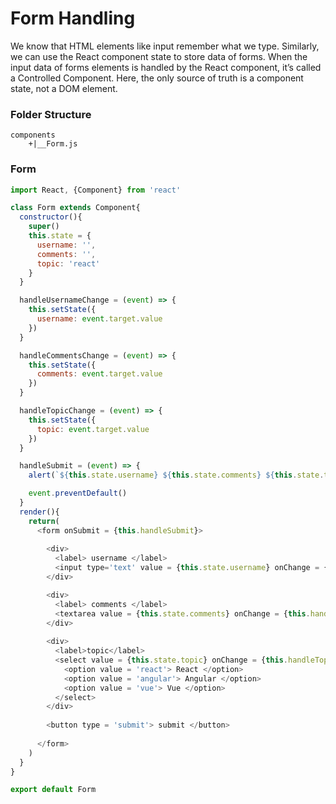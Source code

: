 # Form Handling

We know that HTML elements like input remember what we type. Similarly, we can use the React component state to store data of forms. When the input data of forms elements is handled by the React component, it’s called a Controlled Component. Here, the only source of truth is a component state, not a DOM element.

### Folder Structure

```
components
    +|__Form.js
```

### Form
```js
import React, {Component} from 'react'

class Form extends Component{
  constructor(){
    super()
    this.state = {
      username: '',
      comments: '',
      topic: 'react'
    }
  }

  handleUsernameChange = (event) => {
    this.setState({
      username: event.target.value
    })
  }

  handleCommentsChange = (event) => {
    this.setState({
      comments: event.target.value
    })
  }

  handleTopicChange = (event) => {
    this.setState({
      topic: event.target.value
    })
  }

  handleSubmit = (event) => {
    alert(`${this.state.username} ${this.state.comments} ${this.state.topic}`)

    event.preventDefault()
  }
  render(){
    return(
      <form onSubmit = {this.handleSubmit}>
      
        <div>
          <label> username </label>
          <input type='text' value = {this.state.username} onChange = {this.handleUsernameChange}/>
        </div>

        <div>
          <label> comments </label>
          <textarea value = {this.state.comments} onChange = {this.handleCommentsChange}/>
        </div>
        
        <div>
          <label>topic</label>
          <select value = {this.state.topic} onChange = {this.handleTopicChange}>
            <option value = 'react'> React </option>
            <option value = 'angular'> Angular </option>
            <option value = 'vue'> Vue </option>
          </select>
        </div>
        
        <button type = 'submit'> submit </button>
        
      </form>
    )
  }
}

export default Form
```

